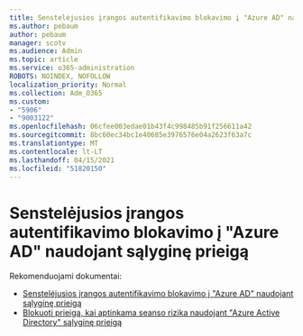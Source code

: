 ```yaml
---
title: Senstelėjusios įrangos autentifikavimo blokavimo į "Azure AD" naudojant sąlyginę prieigą
ms.author: pebaum
author: pebaum
manager: scotv
ms.audience: Admin
ms.topic: article
ms.service: o365-administration
ROBOTS: NOINDEX, NOFOLLOW
localization_priority: Normal
ms.collection: Adm_O365
ms.custom:
- "5906"
- "9003122"
ms.openlocfilehash: 06cfee003edae01b43f4c998485b91f256611a42
ms.sourcegitcommit: 8bc60ec34bc1e40685e3976576e04a2623f63a7c
ms.translationtype: MT
ms.contentlocale: lt-LT
ms.lasthandoff: 04/15/2021
ms.locfileid: "51820150"
---
```

# <a name="block-legacy-authentication-to-azure-ad-with-conditional-access"></a>Senstelėjusios įrangos autentifikavimo blokavimo į "Azure AD" naudojant sąlyginę prieigą

Rekomenduojami dokumentai:

- [Senstelėjusios įrangos autentifikavimo blokavimo į "Azure AD" naudojant sąlyginę prieigą](https://docs.microsoft.com/azure/active-directory/conditional-access/block-legacy-authentication#next-steps)
- [Blokuoti prieigą, kai aptinkama seanso rizika naudojant "Azure Active Directory" sąlyginę prieigą](https://docs.microsoft.com/azure/active-directory/conditional-access/app-sign-in-risk)